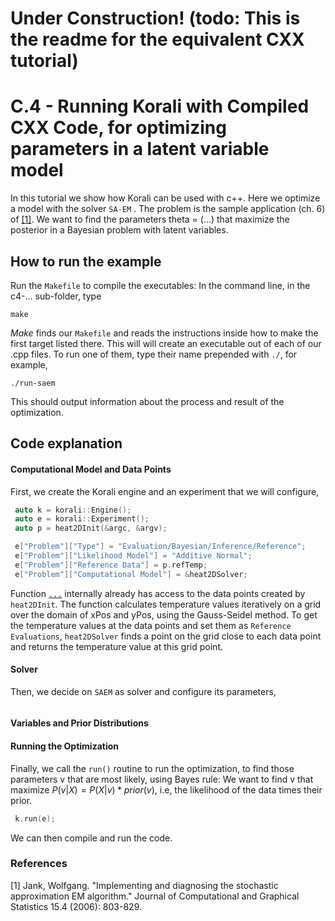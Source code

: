 # Under Construction! (todo: This is the readme for the equivalent CXX tutorial)



# C.4 - Running Korali with Compiled CXX Code, for optimizing parameters in a latent variable model

In this tutorial we show how Korali can be used with c++.
Here we optimize a model with the solver `SA-EM` .
The problem is the sample application (ch. 6) of [[1]](https://www.tandfonline.com/doi/abs/10.1198/106186006X157469). 
We want to find the parameters theta =  (...) that maximize the posterior in a Bayesian problem with latent variables.  

## How to run the example

Run the `Makefile` to compile the executables: In the command line, in the
c4-... sub-folder, type
```
make
```
*Make* finds our `Makefile` and reads the instructions inside how to make the first target listed there.
 This will will create an executable out of each of our .cpp files. To run one of them, type their name prepended 
 with `./`, for example,
```
./run-saem
```
This should output information about the process and result of the optimization.


## Code explanation



 #### Computational Model and Data Points

First, we create the Korali engine and an experiment that we will configure,

```c++
 auto k = korali::Engine();
 auto e = korali::Experiment();
 auto p = heat2DInit(&argc, &argv);
```



```c++
 e["Problem"]["Type"] = "Evaluation/Bayesian/Inference/Reference";
 e["Problem"]["Likelihood Model"] = "Additive Normal";
 e["Problem"]["Reference Data"] = p.refTemp;
 e["Problem"]["Computational Model"] = &heat2DSolver;
```

Function [`...`](model/heat2d.cpp) internally already has access to the data points created by `heat2DInit`. The function calculates temperature values iteratively on a grid over the domain of xPos and yPos, using the Gauss-Seidel method. To get the temperature values at the data points and set them as `Reference Evaluations`, `heat2DSolver` finds a point on the grid close to each data point and returns the temperature value at this grid point.

#### Solver

Then, we decide on `SAEM` as solver and configure its parameters,

```c++
```

#### Variables and Prior Distributions


#### Running the Optimization

Finally, we call the `run()` routine to run the optimization, to find those
parameters v that are most likely, using Bayes rule: We want to find v that
maximize $P(v|X) = P(X|v)*prior(v)$, i.e, the likelihood of
the data times their prior.


```c++
 k.run(e);
```
We can then compile and run the code.   

### References

[1] Jank, Wolfgang. "Implementing and diagnosing the stochastic approximation EM algorithm." Journal of Computational and Graphical Statistics 15.4 (2006): 803-829.
